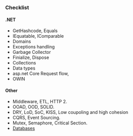 
### Checklist
#### .NET
* GetHashcode, Equals
* IEquatable, IComparable
* Domains
* Exceptions handling
* Garbage Collector
* Finialize, Dispose
* Collections
* Data types
* asp.net Core Request flow,
* OWIN

#### Other
* Middleware, ETL, HTTP 2.
* OOAD, OOD, SOLID.
* DRY, LoD, SoC, KISS, Low coupoling and high cohesion
* CQRS, Event Sourcing.
* Mutex, Semaphore, Critical Section.
* [Databases](https://github.com/khdevnet/checklist/tree/master/databases)
